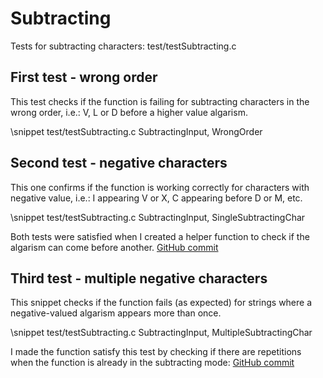 # Subtracting
Tests for subtracting characters: test/testSubtracting.c

First test - wrong order
------------------------

This test checks if the function is failing for subtracting characters in
the wrong order, i.e.: V, L or D before a higher value algarism.

\snippet test/testSubtracting.c SubtractingInput, WrongOrder

Second test - negative characters
---------------------------------

This one confirms if the function is working correctly for characters
with negative value, i.e.: I appearing V or X, C appearing before D or M, etc.

\snippet test/testSubtracting.c SubtractingInput, SingleSubtractingChar

Both tests were satisfied when I created a helper function to check if the
algarism can come before another. [GitHub commit](https://github.com/diogenes1oliveira/libroman/commit/4311b18560b1ccf7ad2c0f3b5fa90c4d505dd7c0#diff-3d6fc1bf772186c45fcd2c22d7ecd7b4)

Third test - multiple negative characters
-----------------------------------------

This snippet checks if the function fails (as expected) for strings where
a negative-valued algarism appears more than once.

\snippet test/testSubtracting.c SubtractingInput, MultipleSubtractingChar

I made the function satisfy this test by checking if there are repetitions
when the function is already in the subtracting mode: [GitHub commit](https://github.com/diogenes1oliveira/libroman/commit/0d80a8dac9f89ff4a4953b23d7aa7936137b7092#diff-3d6fc1bf772186c45fcd2c22d7ecd7b4)
